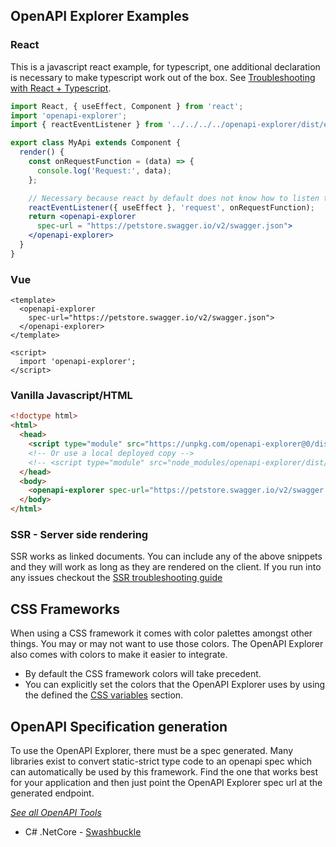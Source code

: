 ## OpenAPI Explorer Examples

### React
This is a javascript react example, for typescript, one additional declaration is necessary to make typescript work out of the box. See [Troubleshooting with React + Typescript](./troubleshooting.md#typescript).

```jsx
import React, { useEffect, Component } from 'react';
import 'openapi-explorer';
import { reactEventListener } from '../../../../openapi-explorer/dist/es/react.js'

export class MyApi extends Component {
  render() {
    const onRequestFunction = (data) => {
      console.log('Request:', data);
    };

    // Necessary because react by default does not know how to listen to HTML5 events
    reactEventListener({ useEffect }, 'request', onRequestFunction);
    return <openapi-explorer
      spec-url = "https://petstore.swagger.io/v2/swagger.json">
    </openapi-explorer>
  }
}
```

### Vue
```vue
<template>
  <openapi-explorer
    spec-url="https://petstore.swagger.io/v2/swagger.json">
  </openapi-explorer>
</template>

<script>
  import 'openapi-explorer';
</script>
```

### Vanilla Javascript/HTML
```html
<!doctype html>
<html>
  <head>
    <script type="module" src="https://unpkg.com/openapi-explorer@0/dist/browser/openapi-explorer.min.js"></script>
    <!-- Or use a local deployed copy -->
    <!-- <script type="module" src="node_modules/openapi-explorer/dist/openapi-explorer.min.js"></script> -->
  </head>
  <body>
    <openapi-explorer spec-url="https://petstore.swagger.io/v2/swagger.json"> </openapi-explorer>
  </body>
</html>
```

### SSR - Server side rendering
SSR works as linked documents. You can include any of the above snippets and they will work as long as they are rendered on the client. If you run into any issues checkout the [SSR troubleshooting guide](./troubleshooting.md#ssr-server-side-rendering)


## CSS Frameworks
When using a CSS framework it comes with color palettes amongst other things. You may or may not want to use those colors. The OpenAPI Explorer also comes with colors to make it easier to integrate.

* By default the CSS framework colors will take precedent.
* You can explicitly set the colors that the OpenAPI Explorer uses by using the defined the [CSS variables](./documentation.md#css-variables) section.

## OpenAPI Specification generation
To use the OpenAPI Explorer, there must be a spec generated. Many libraries exist to convert static-strict type code to an openapi spec which can automatically be used by this framework. Find the one that works best for your application and then just point the OpenAPI Explorer spec url at the generated endpoint.

_[See all OpenAPI Tools](https://openapi.tools/)_

* C# .NetCore - [Swashbuckle](https://docs.microsoft.com/en-us/aspnet/core/tutorials/getting-started-with-swashbuckle?view=aspnetcore-5.0&tabs=visual-studio)